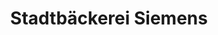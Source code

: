 ---
title: "Stadtbäckerei Siemens"
url: /wilhelmshaven/stadtbaeckerei-siemens-posener-strasse-2/
shop: Bäckerei
---